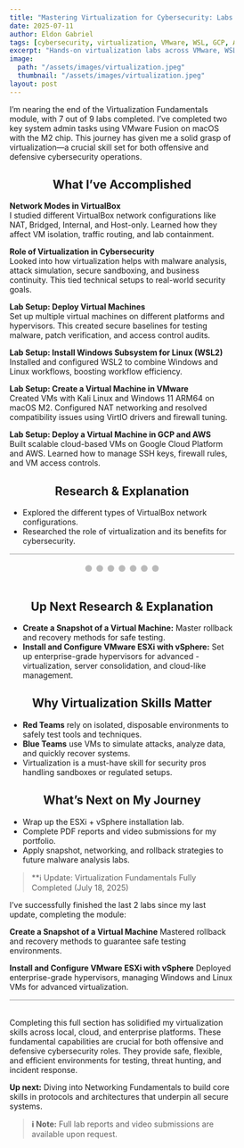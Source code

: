 ```yaml
---
title: "Mastering Virtualization for Cybersecurity: Labs Across VMware, WSL, GCP & AWS"
date: 2025-07-11
author: Eldon Gabriel
tags: [cybersecurity, virtualization, VMware, WSL, GCP, AWS, labs, portfolio]
excerpt: "Hands-on virtualization labs across VMware, WSL, GCP, and AWS are building foundational skills for offensive and defensive cybersecurity operations."
image:
  path: "/assets/images/virtualization.jpeg"
  thumbnail: "/assets/images/virtualization.jpeg"
layout: post
---
```


I’m nearing the end of the Virtualization Fundamentals module, with 7 out of 9 labs completed. I’ve completed two key system admin tasks using VMware Fusion on macOS with the M2 chip. This journey has given me a solid grasp of virtualization—a crucial skill set for both offensive and defensive cybersecurity operations.

<center><h2>What I’ve Accomplished</h2></center>

**Network Modes in VirtualBox**  
I studied different VirtualBox network configurations like NAT, Bridged, Internal, and Host-only. Learned how they affect VM isolation, traffic routing, and lab containment.

**Role of Virtualization in Cybersecurity**  
Looked into how virtualization helps with malware analysis, attack simulation, secure sandboxing, and business continuity. This tied technical setups to real-world security goals.

**Lab Setup: Deploy Virtual Machines**  
Set up multiple virtual machines on different platforms and hypervisors. This created secure baselines for testing malware, patch verification, and access control audits.

**Lab Setup: Install Windows Subsystem for Linux (WSL2)**  
Installed and configured WSL2 to combine Windows and Linux workflows, boosting workflow efficiency.

**Lab Setup: Create a Virtual Machine in VMware**  
Created VMs with Kali Linux and Windows 11 ARM64 on macOS M2. Configured NAT networking and resolved compatibility issues using VirtIO drivers and firewall tuning.

**Lab Setup: Deploy a Virtual Machine in GCP and AWS**  
Built scalable cloud-based VMs on Google Cloud Platform and AWS. Learned how to manage SSH keys, firewall rules, and VM access controls.

<center><h2>Research & Explanation</h2></center>

- Explored the different types of VirtualBox network configurations.  
- Researched the role of virtualization and its benefits for cybersecurity.

<div class="slideshow-container">

  <!-- Slide 1 -->
  <div class="mySlides fade">
    <div class="numbertext">1 / 7</div>
    <img src="{{ '/assets/certifications/msaf-virtualization-fundamentals/Research and explain the different types of Virtualbox network configurations.png' | relative_url }}" style="width:100%">
    <div class="text">Figure 1: Research: VirtualBox Network Configurations. 2025. www.mosse-institute.com</div>
  </div>

  <!-- Slide 2 -->
  <div class="mySlides fade">
    <div class="numbertext">2 / 7</div>
    <img src="{{ '/assets/certifications/msaf-virtualization-fundamentals/Research and explain role of virtualization and explain its benefits for cybersecurity.png' | relative_url }}" style="width:100%">
    <div class="text">Figure 2: Research: Role and Benefits of Virtualization. 2025. www.mosse-institute.com</div>
  </div>

  <!-- Slide 3 -->
  <div class="mySlides fade">
    <div class="numbertext">3 / 7</div>
    <img src="{{ '/assets/certifications/msaf-virtualization-fundamentals/Lab Setup - Deploy Virtual Machines.png' | relative_url }}" style="width:100%">
    <div class="text">Figure 3: Lab Setup: Deploy Virtual Machines. 2025. www.mosse-institute.com</div>
  </div>

  <!-- Slide 4 -->
  <div class="mySlides fade">
    <div class="numbertext">4 / 7</div>
    <img src="{{ '/assets/certifications/msaf-virtualization-fundamentals/Lab Setup - Install Windows Subsystem for Linux.png' | relative_url }}" style="width:100%">
    <div class="text">Figure 4: Lab Setup: Install Windows Subsystem for Linux. 2025. www.mosse-institute.com</div>
  </div>

  <!-- Slide 5 -->
  <div class="mySlides fade">
    <div class="numbertext">5 / 7</div>
    <img src="{{ '/assets/certifications/msaf-virtualization-fundamentals/Lab Setup- Create a Virtual Machine in VMWare.png' | relative_url }}" style="width:100%">
    <div class="text">Figure 5: Lab Setup: Create a Virtual Machine in VMware. 2025. www.mosse-institute.com</div>
  </div>

  <!-- Slide 6 -->
  <div class="mySlides fade">
    <div class="numbertext">6 / 7</div>
    <img src="{{ '/assets/certifications/msaf-virtualization-fundamentals/Lab Setup - Deploy a Virtual Machine in GCP.png' | relative_url }}" style="width:100%">
    <div class="text">Figure 6: Lab Setup: Deploy a Virtual Machine in GCP. 2025. www.mosse-institute.com</div>
  </div>

  <!-- Slide 7 -->
  <div class="mySlides fade">
    <div class="numbertext">7 / 7</div>
    <img src="{{ '/assets/certifications/msaf-virtualization-fundamentals/Lab Setup- Deploy a Virtual Machine in AWS.png' | relative_url }}" style="width:100%">
    <div class="text">Figure 7: Lab Setup: Deploy a Virtual Machine in AWS. 2025. www.mosse-institute.com</div>
  </div>

</div>

<br>

<!-- Dots navigation -->
<div style="text-align:center">
  <span class="dot"></span> 
  <span class="dot"></span> 
  <span class="dot"></span> 
  <span class="dot"></span> 
  <span class="dot"></span> 
  <span class="dot"></span> 
  <span class="dot"></span> 
</div>

<style>
* {box-sizing: border-box;}
.mySlides {display: none;}
img {vertical-align: middle;}

/* Slideshow container */
.slideshow-container {
  max-width: 1000px;
  position: relative;
  margin: auto;
  border: 1px solid #ccc;
}

/* Caption text */
.text {
  color: #000;
  background: rgba(255, 255, 255, 0.8);
  font-size: 14px;
  padding: 8px 12px;
  position: absolute;
  bottom: 0;
  width: 100%;
  text-align: center;
}

/* Number text (1/7 etc) */
.numbertext {
  color: #000;
  font-size: 12px;
  padding: 8px 12px;
  position: absolute;
  top: 0;
}

/* The dots/bullets/indicators */
.dot {
  height: 12px;
  width: 12px;
  margin: 0 2px;
  background-color: #bbb;
  border-radius: 50%;
  display: inline-block;
  transition: background-color 0.6s ease;
}

.active {
  background-color: #717171;
}

/* Fading animation */
.fade {
  animation-name: fade;
  animation-duration: 1.5s;
}

@keyframes fade {
  from {opacity: .4} 
  to {opacity: 1}
}
</style>

<script>
let slideIndex = 0;
showSlides();

function showSlides() {
  let i;
  let slides = document.getElementsByClassName("mySlides");
  let dots = document.getElementsByClassName("dot");
  for (i = 0; i < slides.length; i++) {
    slides[i].style.display = "none";  
  }
  slideIndex++;
  if (slideIndex > slides.length) {slideIndex = 1}    
  for (i = 0; i < dots.length; i++) {
    dots[i].className = dots[i].className.replace(" active", "");
  }
  slides[slideIndex-1].style.display = "block";  
  dots[slideIndex-1].className += " active";
  setTimeout(showSlides, 3000); // Change image every 3 seconds
}
</script>
<br>

<center><h2>Up Next Research & Explanation</h2></center>

- **Create a Snapshot of a Virtual Machine:** Master rollback and recovery methods for safe testing.  
- **Install and Configure VMware ESXi with vSphere:** Set up enterprise-grade hypervisors for advanced - virtualization, server consolidation, and cloud-like management.

<center><h2>Why Virtualization Skills Matter</h2></center>

- **Red Teams** rely on isolated, disposable environments to safely test tools and techniques.  
- **Blue Teams** use VMs to simulate attacks, analyze data, and quickly recover systems.  
- Virtualization is a must-have skill for security pros handling sandboxes or regulated setups.

<center><h2>What’s Next on My Journey</h2></center>

- Wrap up the ESXi + vSphere installation lab.  
- Complete PDF reports and video submissions for my portfolio.  
- Apply snapshot, networking, and rollback strategies to future malware analysis labs.

> **ℹ️ Update: Virtualization Fundamentals Fully Completed (July 18, 2025)

I’ve successfully finished the last 2 labs since my last update, completing the module:  

**Create a Snapshot of a Virtual Machine** 
Mastered rollback and recovery methods to guarantee safe testing environments.  

**Install and Configure VMware ESXi with vSphere** 
Deployed enterprise-grade hypervisors, managing Windows and Linux VMs for advanced virtualization.
<br>

<div class="slideshow-container">

  <!-- Slide 1 -->
  <div class="mySlides2 fade">
    <div class="numbertext">1 / 2</div>
    <img src="{{ '/assets/certifications/msaf-virtualization-fundamentals/Create a Snapshot of a Virtual Machine to recover the OS to a safe state.png' | relative_url }}" style="width:100%">
    <div class="text">Figure 8: Create a Snapshot of a Virtual Machine. 2025. www.mosse-institute.com</div>
  </div>

  <!-- Slide 2 -->
  <div class="mySlides2 fade">
    <div class="numbertext">2 / 2</div>
    <img src="{{ '/assets/certifications/msaf-virtualization-fundamentals/Install and configure VM Ware ESXi with Vsphere in Windows and Linux VMs.png' | relative_url }}" style="width:100%">
    <div class="text">Figure 9: Install and Configure VMware ESXi with vSphere. 2025. www.mosse-institute.com</div>
  </div>

</div>

<br>

<!-- Dots navigation -->
<div style="text-align:center">
  <span class="dot2"></span> 
  <span class="dot2"></span> 
</div>

<style>
/* Reuse base slideshow styles */
.mySlides2 {display: none;}
</style>

<script>
let slideIndex2 = 0;
showSlides2();

function showSlides2() {
  let i;
  let slides = document.getElementsByClassName("mySlides2");
  let dots = document.getElementsByClassName("dot2");
  for (i = 0; i < slides.length; i++) {
    slides[i].style.display = "none";  
  }
  slideIndex2++;
  if (slideIndex2 > slides.length) {slideIndex2 = 1}    
  for (i = 0; i < dots.length; i++) {
    dots[i].className = dots[i].className.replace(" active", "");
  }
  slides[slideIndex2-1].style.display = "block";  
  dots[slideIndex2-1].className += " active";
  setTimeout(showSlides2, 3000); // Change image every 3 seconds
}
</script>


Completing this full section has solidified my virtualization skills across local, cloud, and enterprise platforms. These fundamental capabilities are crucial for both offensive and defensive cybersecurity roles. They provide safe, flexible, and efficient environments for testing, threat hunting, and incident response.

**Up next:** Diving into Networking Fundamentals to build core skills in protocols and architectures that underpin all secure systems.

> **ℹ️ Note:** Full lab reports and video submissions are available upon request.
